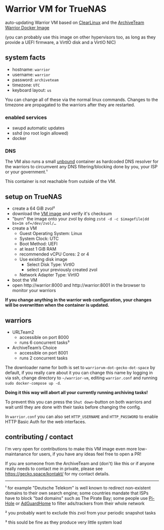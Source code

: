 # Warrior VM for TrueNAS

auto-updating Warrior VM based on [ClearLinux](https://clearlinux.org/) and the [ArchiveTeam Warrior Docker Image](https://github.com/ArchiveTeam/warrior-dockerfile)

(you can probably use this image on other hypervisors too, as long as they provide a UEFI firmware, a VirtIO disk and a VirtIO NIC)

## system facts

* hostname: `warrior`
* username: `warrior`
* password: `archiveteam`
* timezone: `UTC`
* keyboard layout: `us`

You can change all of these via the normal linux commands.
Changes to the timezone are propagated to the warriors after they are restarted.

### enabled services

* swupd automatic updates
* sshd (no root login allowed)
* docker

### DNS

The VM also runs a small [unbound](https://nlnetlabs.nl/projects/unbound/about/) container as hardcoded DNS resolver for the warriors to circumvent any DNS filtering/blocking done by you, your ISP or your government.¹

This container is not reachable from outside of the VM.

## setup on TrueNAS

* create a 64 GiB zvol²
* download the [VM image](https://github.com/HorayNarea/warrior-vm/releases/latest) and verify it's checksum
* "burn" the image onto your zvol by doing `zstd -d -c $imagefile|dd bs=1m of=/dev/zvol/…`
* create a VM
    * Guest Operating System: Linux
    * System Clock: UTC
    * Boot Method: UEFI
    * at least 1 GiB RAM
    * recommended vCPU Cores: 2 or 4
    * Use existing disk image
        * Select Disk Type: VirtIO
        * select your previously created zvol
    * Network Adapter Type: VirtIO
* boot the VM
* open http://warrior:8000 and http://warrior:8001 in the browser to monitor your warriors

**If you change anything in the warrior web configuration, your changes will be overwritten when the container is updated.**

## warriors

* URLTeam2
    * accessible on port 8000
    * runs 6 concurrent tasks³
* ArchiveTeam’s Choice
    * accessible on port 8001
    * runs 2 concurrent tasks

The downloader name for both is set to `warriorvm-dot-gecko-dot-space` by default, if you really care about it you can change this name by logging in via ssh, change directory to `~/warrior-vm`, editing `warrior.conf` and running `sudo docker-compose up -d`.

**Doing it this way will abort all your currently running archiving tasks!**

To prevent this you can press the `Shut down`-button on both warriors and wait until they are done with their tasks before changing the config.

In `warrior.conf` you can also set `HTTP_USERNAME` and `HTTP_PASSWORD` to enable HTTP Basic Auth for the web interfaces.


## contributing / contact

I'm very open for contributions to make this VM image even more low-maintanance for users, if you have any ideas feel free to open a PR!

If you are someone from the ArchiveTeam and (don't) like this or if anyone really needs to contact me in private, please see https://gecko.space/kontakt/ for my contact details.

---

¹ for example "Deutsche Telekom" is well known to redirect non-existent domains to their own search engine; some countries mandate that ISPs have to block "bad domains" such as The Pirate Bay; some people use [Pi-Hole](https://pi-hole.net/) or [AdGuardHome](https://adguard.com/en/adguard-home/overview.html) to filter ads/trackers from their whole network

² you probably want to exclude this zvol from your periodic snapshot tasks

³ this sould be fine as they produce very little system load
